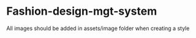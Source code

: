 # Fashion-design-mgt-system
All images should be added in assets/image folder when creating a style
